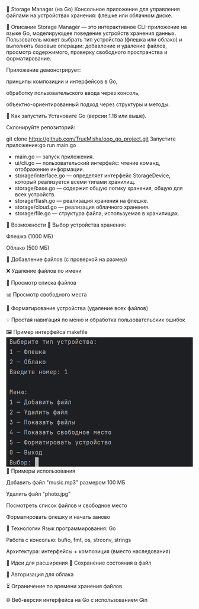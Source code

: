 💾 Storage Manager (на Go)
Консольное приложение для управления файлами на устройствах хранения: флешке или облачном диске.

📌 Описание
Storage Manager — это интерактивное CLI-приложение на языке Go, моделирующее поведение устройств хранения данных. Пользователь может выбрать тип устройства (флешка или облако) и выполнять базовые операции: добавление и удаление файлов, просмотр содержимого, проверку свободного пространства и форматирование.

Приложение демонстрирует:

принципы композиции и интерфейсов в Go,

обработку пользовательского ввода через консоль,

объектно-ориентированный подход через структуры и методы.

🚀 Как запустить
Установите Go (версии 1.18 или выше).

Склонируйте репозиторий:

git clone https://github.com/TrueMisha/oop_go_project.git
Запустите приложение:go run main.go


- main.go — запуск приложения.
- ui/cli.go — пользовательский интерфейс: чтение команд, отображение информации.
- storage/interface.go — определяет интерфейс StorageDevice, который реализуется всеми типами хранилищ.
- storage/base.go — содержит общую логику хранения, общую для всех устройств.
- storage/flash.go — реализация хранения на флешке.
- storage/cloud.go — реализация облачного хранения.
- storage/file.go — структура файла, используемая в хранилищах.



🧰 Возможности
💽 Выбор устройства хранения:

Флешка (1000 МБ)

Облако (500 МБ)

📁 Добавление файлов (с проверкой на размер)

❌ Удаление файлов по имени

📜 Просмотр списка файлов

📊 Просмотр свободного места

🧹 Форматирование устройства (удаление всех файлов)

💡 Простая навигация по меню и обработка пользовательских ошибок

🖼️ Пример интерфейса
makefile
![img.png](img.png)
📖 Примеры использования

Добавить файл "music.mp3" размером 100 МБ

Удалить файл "photo.jpg"

Посмотреть список файлов и свободное место

Форматировать флешку и начать заново

🔧 Технологии
Язык программирования: Go

Работа с консолью: bufio, fmt, os, strconv, strings

Архитектура: интерфейсы + композиция (вместо наследования)

🧪 Идеи для расширения
💾 Сохранение состояния в файл

🔐 Авторизация для облака

⏳ Ограничение по времени хранения файлов

🌐 Веб-версия интерфейса на Go с использованием Gin

